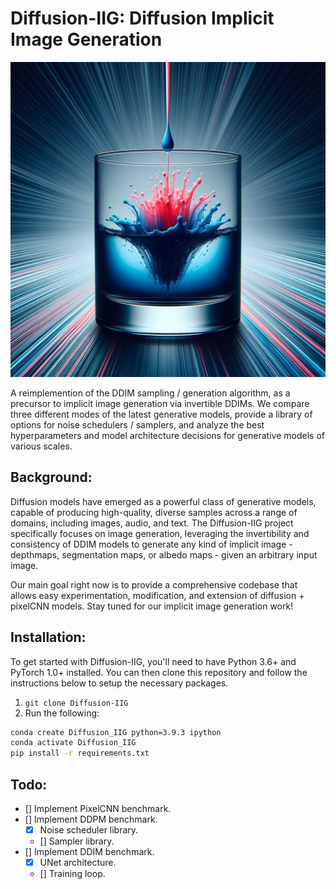 # Diffusion-IIG: Diffusion Implicit Image Generation

![Diffusion-IIG logo](OIG4.jpg)

A reimplemention of the DDIM sampling / generation algorithm, as a precursor to implicit image generation via invertible DDIMs.
We compare three different modes of the latest generative models, provide a library of options for noise schedulers / samplers, and analyze the best hyperparameters and model architecture decisions for generative models of various scales.

## Background:
Diffusion models have emerged as a powerful class of generative models, capable of producing high-quality, diverse samples across a range of domains, including images, audio, and text. The Diffusion-IIG project specifically focuses on image generation, leveraging the invertibility and consistency of DDIM models to generate any kind of implicit image - depthmaps, segmentation maps, or albedo maps - given an arbitrary input image.

Our main goal right now is to provide a comprehensive codebase that allows easy experimentation, modification, and extension of diffusion + pixelCNN models. Stay tuned for our implicit image generation work!

## Installation:
To get started with Diffusion-IIG, you'll need to have Python 3.6+ and PyTorch 1.0+ installed. You can then clone this repository and follow the instructions below to setup the necessary packages.
1. `git clone Diffusion-IIG`
2. Run the following:
```bash
conda create Diffusion_IIG python=3.9.3 ipython
conda activate Diffusion_IIG
pip install -r requirements.txt
```


## Todo:
- [] Implement PixelCNN benchmark.
- [] Implement DDPM benchmark.
    - [x] Noise scheduler library.
    - [] Sampler library.
- [] Implement DDIM benchmark.
    - [x] UNet architecture.
    - [] Training loop.
